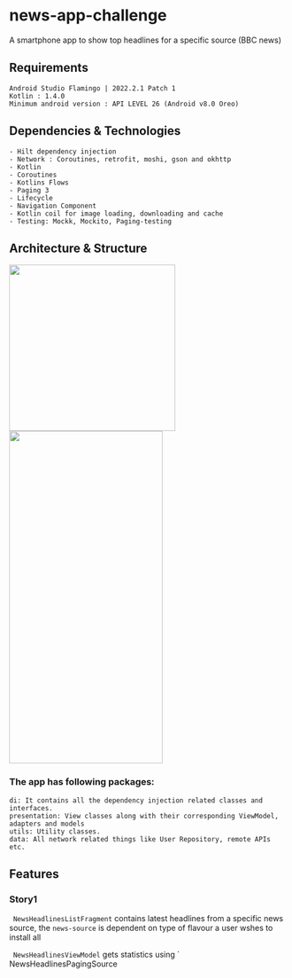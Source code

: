 # news-app-challenge
A smartphone app to show top headlines for a specific source (BBC news)

## Requirements

```
Android Studio Flamingo | 2022.2.1 Patch 1
Kotlin : 1.4.0 
Minimum android version : API LEVEL 26 (Android v8.0 Oreo) 
```

## Dependencies & Technologies

```
- Hilt dependency injection
- Network : Coroutines, retrofit, moshi, gson and okhttp
- Kotlin
- Coroutines
- Kotlins Flows
- Paging 3
- Lifecycle
- Navigation Component
- Kotlin coil for image loading, downloading and cache
- Testing: Mockk, Mockito, Paging-testing
```

## Architecture & Structure
<img src="" width = "300" height = "300"/>
<img src="" width = "277" height = "600"  align=left/>

### The app has following packages:

```
di: It contains all the dependency injection related classes and interfaces.
presentation: View classes along with their corresponding ViewModel, adapters and models
utils: Utility classes.
data: All network related things like User Repository, remote APIs etc.
```


## Features

### Story1
` NewsHeadlinesListFragment` contains latest headlines from a specific news source, the ` news-source ` is dependent on type of flavour a user wshes to install all

` NewsHeadlinesViewModel` gets statistics using ` NewsHeadlinesPagingSource 

